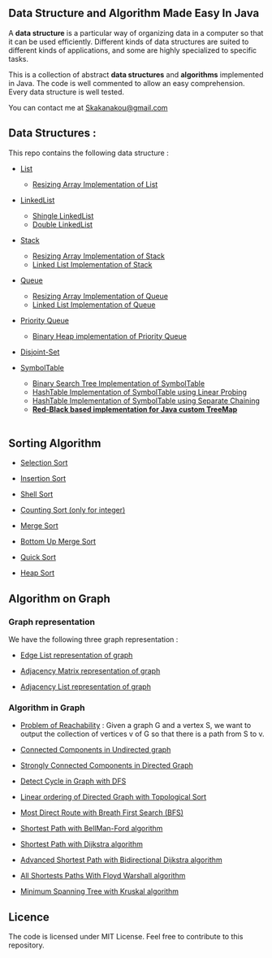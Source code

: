 ## Data Structure and Algorithm Made Easy In Java

A **data structure** is a particular way of organizing data in a computer so that it can be used efficiently. Different kinds of data structures are suited to different kinds of applications, and some are highly specialized to specific tasks. 

This is a collection of abstract **data structures** and **algorithms** implemented in Java. The code is well commented to allow an easy comprehension. Every data structure is well tested.

You can contact me at <Skakanakou@gmail.com>

## Data Structures :
This repo contains the following data structure : 

- [List](https://github.com/MiguelSteph/data-structures/blob/master/Java-data-Structures/src/main/java/com/lists/List.java)
	* [Resizing Array Implementation of List](https://github.com/MiguelSteph/data-structures/blob/master/Java-data-Structures/src/main/java/com/lists/ArrayImplOfList.java)

- [LinkedList](https://github.com/MiguelSteph/data-structures/blob/master/Java-data-Structures/src/main/java/com/linkedlist/LinkedList.java)
	* [Shingle LinkedList](https://github.com/MiguelSteph/data-structures/blob/master/Java-data-Structures/src/main/java/com/linkedlist/ShingleLinkedList.java)
	* [Double LinkedList](https://github.com/MiguelSteph/data-structures/blob/master/Java-data-Structures/src/main/java/com/linkedlist/DoubleLinkedList.java)

- [Stack](https://github.com/MiguelSteph/data-structures/blob/master/Java-data-Structures/src/main/java/com/stacks/Stack.java)
	* [Resizing Array Implementation of Stack](https://github.com/MiguelSteph/data-structures/blob/master/Java-data-Structures/src/main/java/com/stacks/ArrayImplOfStack.java)
	* [Linked List Implementation of Stack](https://github.com/MiguelSteph/data-structures/blob/master/Java-data-Structures/src/main/java/com/stacks/LinkedListImplOfStack.java)

- [Queue](https://github.com/MiguelSteph/data-structures/blob/master/Java-data-Structures/src/main/java/com/queues/Queue.java)
	* [Resizing Array Implementation of Queue](https://github.com/MiguelSteph/data-structures/blob/master/Java-data-Structures/src/main/java/com/queues/ArrayImplOfQueue.java)
	* [Linked List Implementation of Queue](https://github.com/MiguelSteph/data-structures/blob/master/Java-data-Structures/src/main/java/com/queues/LinkedListImplOfQueue.java)

- [Priority Queue](https://github.com/MiguelSteph/data-structures/blob/master/Java-data-Structures/src/main/java/com/queues/PriorityQueue.java)
	* [Binary Heap implementation of Priority Queue](https://github.com/MiguelSteph/data-structures/blob/master/Java-data-Structures/src/main/java/com/queues/PriorityQueue.java)

- [Disjoint-Set](https://github.com/MiguelSteph/data-structures/blob/master/Java-data-Structures/src/main/java/com/disjointsets/DisjointSet.java)

- [SymbolTable](https://github.com/MiguelSteph/data-structures/blob/master/Java-data-Structures/src/main/java/com/symboltables/SymbolTable.java)
	* [Binary Search Tree Implementation of SymbolTable](https://github.com/MiguelSteph/data-structures/blob/master/Java-data-Structures/src/main/java/com/symboltables/SymbolTable.java)
	* [HashTable Implementation of SymbolTable using Linear Probing](https://github.com/MiguelSteph/data-structures/blob/master/Java-data-Structures/src/main/java/com/symboltables/LinearProbingSymbolTableImpl.java)
	* [HashTable Implementation of SymbolTable using Separate Chaining](https://github.com/MiguelSteph/data-structures/blob/master/Java-data-Structures/src/main/java/com/symboltables/SeparateChainingSymbolTableImpl.java)
	* [**Red-Black based implementation for Java custom TreeMap**](https://github.com/MiguelSteph/data-structures-and-algorithm/blob/master/Java-data-Structures/src/main/java/com/symboltables/TreeMapCustom.java)
<br/><br/>

## Sorting Algorithm
- [Selection Sort](https://github.com/MiguelSteph/data-structures-and-algorithm/blob/master/Java-data-Structures/src/main/java/com/sorting/SelectionSort.java)

- [Insertion Sort](https://github.com/MiguelSteph/data-structures-and-algorithm/blob/master/Java-data-Structures/src/main/java/com/sorting/InsertionSort.java)

- [Shell Sort](https://github.com/MiguelSteph/data-structures-and-algorithm/blob/master/Java-data-Structures/src/main/java/com/sorting/ShellSort.java)

- [Counting Sort (only for integer)](https://github.com/MiguelSteph/data-structures-and-algorithm/blob/master/Java-data-Structures/src/main/java/com/sorting/CountingSort.java)

- [Merge Sort](https://github.com/MiguelSteph/data-structures-and-algorithm/blob/master/Java-data-Structures/src/main/java/com/sorting/MergeSort.java)

- [Bottom Up Merge Sort](https://github.com/MiguelSteph/data-structures-and-algorithm/blob/master/Java-data-Structures/src/main/java/com/sorting/BottomUpMergeSort.java)

- [Quick Sort](https://github.com/MiguelSteph/data-structures-and-algorithm/blob/master/Java-data-Structures/src/main/java/com/sorting/QuickSort.java)

- [Heap Sort](https://github.com/MiguelSteph/data-structures-and-algorithm/blob/master/Java-data-Structures/src/main/java/com/sorting/HeapSort.java)

## Algorithm on Graph
### Graph representation
We have the following three graph representation :

- [Edge List representation of graph](https://github.com/MiguelSteph/data-structures/blob/master/Java-data-Structures/src/main/java/com/graphs/GraphEdgeListRepresentation.java) 

- [Adjacency Matrix representation of graph](https://github.com/MiguelSteph/data-structures/blob/master/Java-data-Structures/src/main/java/com/graphs/GraphAdjacencyMatrixRepresentation.java)

- [Adjacency List representation of graph](https://github.com/MiguelSteph/data-structures/blob/master/Java-data-Structures/src/main/java/com/graphs/GraphAdjacencyListRepresentation.java)

### Algorithm in Graph

- [Problem of Reachability](https://github.com/MiguelSteph/data-structures-and-algorithm/blob/master/Java-data-Structures/src/main/java/com/graphs/ReachabilityInGraph.java) : Given a graph G and a vertex S, we want to output the collection of vertices v of G so that there is a path from S to v.

- [Connected Components in Undirected graph](https://github.com/MiguelSteph/data-structures-and-algorithm/blob/master/Java-data-Structures/src/main/java/com/graphs/ConnectedComponents.java)

- [Strongly Connected Components in Directed Graph](https://github.com/MiguelSteph/data-structures-and-algorithm/blob/master/Java-data-Structures/src/main/java/com/graphs/ConnectedComponents.java)

- [Detect Cycle in Graph with DFS](https://github.com/MiguelSteph/data-structures-and-algorithm/blob/master/Java-data-Structures/src/main/java/com/graphs/DetectCycle.java)

- [Linear ordering of Directed Graph with Topological Sort](https://github.com/MiguelSteph/data-structures-and-algorithm/blob/master/Java-data-Structures/src/main/java/com/graphs/GraphLinearOrder.java)

- [Most Direct Route with Breath First Search (BFS)](https://github.com/MiguelSteph/data-structures-and-algorithm/blob/master/Java-data-Structures/src/main/java/com/graphs/MostDirectPath.java)

- [Shortest Path with BellMan-Ford algorithm](https://github.com/MiguelSteph/data-structures-and-algorithm/blob/master/Java-data-Structures/src/main/java/com/graphs/ShortestPathWithBellmanFord.java)

- [Shortest Path with Dijkstra algorithm](https://github.com/MiguelSteph/data-structures-and-algorithm/blob/master/Java-data-Structures/src/main/java/com/graphs/ShortestPathWithDijkstra.java)

- [Advanced Shortest Path with Bidirectional Dijkstra algorithm](https://github.com/MiguelSteph/data-structures-and-algorithm/blob/master/Java-data-Structures/src/main/java/com/graphs/ShortestPathWithBidirectionalDijkstra.java)

- [All Shortests Paths With Floyd Warshall algorithm](https://github.com/MiguelSteph/data-structures-and-algorithm/blob/master/Java-data-Structures/src/main/java/com/graphs/AllShortestPathWithFloydWarshall.java)

- [Minimum Spanning Tree with Kruskal algorithm](https://github.com/MiguelSteph/data-structures-and-algorithm/blob/master/Java-data-Structures/src/main/java/com/graphs/GraphMstWithKruskal.java)

## Licence
The code is licensed under MIT License.
Feel free to contribute to this repository.
